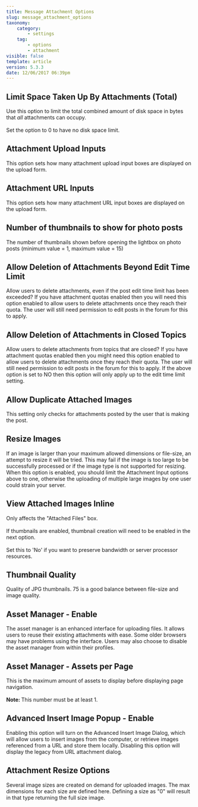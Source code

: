 ```yaml
---
title: Message Attachment Options
slug: message_attachment_options
taxonomy:
    category:
        - settings
    tag:
        - options
        - attachment
visible: false
template: article
version: 5.3.3
date: 12/06/2017 06:39pm
---
```


## Limit Space Taken Up By Attachments (Total)
Use this option to limit the total combined amount of disk space in bytes that <i>all</i> attachments can occupy.<br />
<br />
Set the option to 0 to have no disk space limit.

## Attachment Upload Inputs
This option sets how many attachment upload input boxes are displayed on the upload form.

## Attachment URL Inputs
This option sets how many attachment URL input boxes are displayed on the upload form.

## Number of thumbnails to show for photo posts
The number of thumbnails shown before opening the lightbox on photo posts (minimum value = 1, maximum value = 15)

## Allow Deletion of Attachments Beyond Edit Time Limit
Allow users to delete attachments, even if the post edit time limit has been exceeded?  If you have attachment quotas enabled then you will need this option enabled to allow users to delete attachments once they reach their quota. The user will still need permission to edit posts in the forum for this to apply.

## Allow Deletion of Attachments in Closed Topics
Allow users to delete attachments from topics that are closed? If you have attachment quotas enabled then you might need this option enabled to allow users to delete attachments once they reach their quota. The user will still need permission to edit posts in the forum for this to apply. If the above option is set to NO then this option will only apply up to the edit time limit setting.

## Allow Duplicate Attached Images
This setting only checks for attachments posted by the user that is making the post.

## Resize Images
If an image is larger than your maximum allowed dimensions or file-size, an attempt to resize it will be tried.  This may fail if the image is too large to be successfully processed or if the image type is not supported for resizing. When this option is enabled, you should limit the Attachment Input options above to one, otherwise the uploading of multiple large images by one user could strain your server.

## View Attached Images Inline
Only affects the "Attached Files" box.<br /><br />
If thumbnails are enabled, thumbnail creation will need to be enabled in the next option.<br /><br />Set this to 'No' if you want to preserve bandwidth or server processor resources.

## Thumbnail Quality
Quality of JPG thumbnails. 75 is a good balance between file-size and image quality.

## Asset Manager - Enable
The asset manager is an enhanced interface for uploading files. It allows users to reuse their existing attachments with ease.  Some older browsers may have problems using the interface. Users may also choose to disable the asset manager from within their profiles.

## Asset Manager - Assets per Page
This is the maximum amount of assets to display before displaying page navigation.<br />
<br />
<b>Note: </b>This number must be at least 1.

## Advanced Insert Image Popup - Enable
Enabling this option will turn on the Advanced Insert Image Dialog, which will allow users to insert images from the computer, or retrieve images referenced from a URL and store them locally. Disabling this option will display the legacy from URL attachment dialog.

## Attachment Resize Options
Several image sizes are created on demand for uploaded images.  The max dimensions for each size are defined here. Defining a size as "0" will result in that type returning the full size image.



